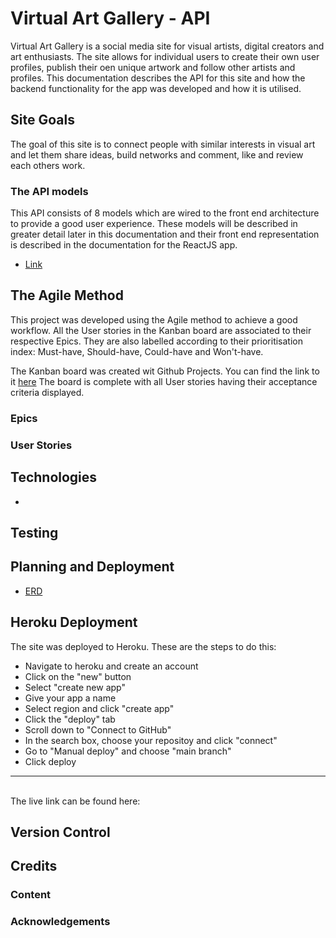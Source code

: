 # Virtual Art Gallery - API

Virtual Art Gallery is a social media site for visual artists, digital creators and art enthusiasts. The site allows for individual users to create their own user profiles, publish their oen unique artwork and follow other artists and profiles. This documentation describes the API for this site and how the backend functionality for the app was developed and how it is utilised.

## Site Goals

The goal of this site is to connect people with similar interests in visual art and let them share ideas, build networks and comment, like and review each others work.  

### The API models

This API consists of 8 models which are wired to the front end architecture to provide a good user experience. These models will be described in greater detail later in this documentation and their front end representation is described in the documentation for the ReactJS app.
- [Link]()

## The Agile Method     

This project was developed using the Agile method to achieve a good workflow.
All the User stories in the Kanban board are associated to their respective Epics.
They are also labelled according to their prioritisation index: Must-have, Should-have, Could-have and Won't-have. 

The Kanban board was created wit Github Projects. You can find the link to it [here](https://github.com/Dym077/drf-api02/projects?query=is%3Aopen) 
The board is complete with all User stories having their acceptance criteria displayed. 

### Epics

### User Stories

## Technologies

*

## Testing



## Planning and Deployment
- [ERD](documentation/drf-api2_ERD%202024-06-04%20143404.png)

## Heroku Deployment

The site was deployed to Heroku. These are the steps to do this:

* Navigate to heroku and create an account
* Click on the "new" button
* Select "create new app"
* Give your app a name
* Select region and click "create app"
* Click the "deploy" tab
* Scroll down to "Connect to GitHub" 
* In the search box, choose your repositoy and click "connect"
* Go to "Manual deploy" and choose "main branch"
* Click deploy
<hr>
<br>
The live link can be found here: 

## Version Control




## Credits



### Content


### Acknowledgements

